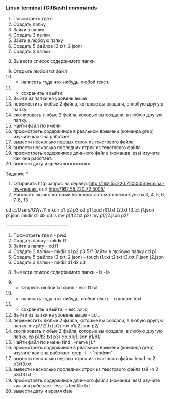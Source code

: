 ### Linux terminal (GitBash) commands

1) Посмотреть где я
2) Создать папку
3) Зайти в папку
4) Создать 3 папки
5) Зайти в любоую папку
6) Создать 5 файлов (3 txt, 2 json)
7) Создать 3 папки
8. Вывести список содержимого папки
9) Открыть любой txt файл
10) + написать туда что-нибудь, любой текст.
11) + сохранить и выйти.
12) Выйти из папки на уровень выше
13) переместить любые 2 файла, которые вы создали, в любую другую папку.
14) скопировать любые 2 файла, которые вы создали, в любую другую папку.
15) Найти файл по имени
16) просмотреть содержимое в реальном времени (команда grep) изучите как она работает.
17) вывести несколько первых строк из текстового файла
18) вывести несколько последних строк из текстового файла
19) просмотреть содержимое длинного файла (команда less) изучите как она работает.
20) вывести дату и время
=========

Задание *
1) Отправить http запрос на сервер.
http://162.55.220.72:5005/terminal-hw-request
curl http://162.55.220.72:5005/
2) Написать скрипт который выполнит автоматически пункты 3, 4, 5, 6, 7, 8, 13

cd c:/Users/GWs/l1
mkdir p1 p2 p3
cd p1
touch t1.txt t2.txt t3.txt j1.json j2.json
mkdir d1 d2 d3
ls
mv p1/t2.txt p2/
mv p1/j2.json p2/


=====================
1) Посмотреть где я - pwd
2) Создать папку - mkdir l1
3) Зайти в папку - cd l1
4) Создать 3 папки - mkdir p1 p2 p3
5)? Зайти в любоую папку cd p1
6) Создать 5 файлов (3 txt, 2 json) - touch t1.txt t2.txt t3.txt j1.json j2.json
7) Создать 3 папки - mkdir d1 d2 d3
8. Вывести список содержимого папки - ls -la
9) + Открыть любой txt файл - vim t1.txt
10) + написать туда что-нибудь, любой текст. - 
i 
random text
11) + сохранить и выйти. - 
esc
:w
:q
12) Выйти из папки на уровень выше - cd ..
13) переместить любые 2 файла, которые вы создали, в любую другую папку.
mv p1/t2.txt p2/
mv p1/j2.json p2/
14) скопировать любые 2 файла, которые вы создали, в любую другую папку.
cp p1/t3.txt p3/
cp p1/j1.json p1/d1/
15) Найти файл по имени
find . -name j1.*
16) просмотреть содержимое в реальном времени (команда grep) изучите как она работает.
grep -i -r "random"
17) вывести несколько первых строк из текстового файла
head -n 2 p3/t3.txt
18) вывести несколько последних строк из текстового файла
tail -n 2 p3/t3.txt
19) просмотреть содержимое длинного файла (команда less) изучите как она работает.
less -s textfile.txt
20) вывести дату и время
date
